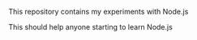 This repository contains my experiments with Node.js

This should help anyone starting to learn Node.js